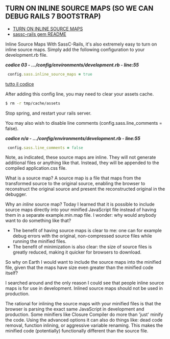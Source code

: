 





## TURN ON INLINE SOURCE MAPS (SO WE CAN DEBUG RAILS 7 BOOTSTRAP)

- [TURN ON INLINE SOURCE MAPS](https://jasonfleetwoodboldt.com/courses/stepping-up-rails/rails-7-bootstrap/)
- [sassc-rails gem README](https://github.com/sass/sassc-rails)

Inline Source Maps
With SassC-Rails, it's also extremely easy to turn on inline source maps. Simply add the following configuration to your development.rb file.

***codice 03 - .../config/environments/development.rb - line:55***

```ruby
 config.sass.inline_source_maps = true
```

[tutto il codice](https://github.com/flaviobordonidev/leanpubabrandnewcms/blob/master/01-base/21-bootstrap/03_01-views-layouts-application.html.erb)


After adding this config line, you may need to clear your assets cache.

```bash
$ rm -r tmp/cache/assets
 ```

Stop spring, and restart your rails server. 

You may also wish to disable line comments (config.sass.line_comments = false).

***codice n/a - .../config/environments/development.rb - line:55***

```ruby
 config.sass.line_comments = false
```

Note, as indicated, these source maps are inline. They will not generate additional files or anything like that. Instead, they will be appended to the compiled application.css file.


What is a source map?
A source map is a file that maps from the transformed source to the original source, enabling the browser to reconstruct the original source and present the reconstructed original in the debugger.

Why an *inline* source map?
Today I learned that it is possible to include source maps directly into your minified JavaScript file instead of having them in a separate example.min.map file. I wonder: why would anybody want to do something like that?

- The benefit of having source maps is clear to me: one can for example debug errors with the original, non-compressed source files while running the minified files. 
- The benefit of minimization is also clear: the size of source files is greatly reduced, making it quicker for browsers to download.

So why on Earth I would want to include the source maps into the minified file, given that the maps have size even greater than the minified code itself?

I searched around and the only reason I could see that people inline source maps is for use in development. Inlined source maps should not be used in production.

The rational for inlining the source maps with your minified files is that the browser is parsing the exact same JavaScript in development and production. Some minifiers like Closure Compiler do more than 'just' minify the code. Using the advanced options it can also do things like: dead code removal, function inlining, or aggressive variable renaming. This makes the minified code (potentially) functionally different than the source file.



